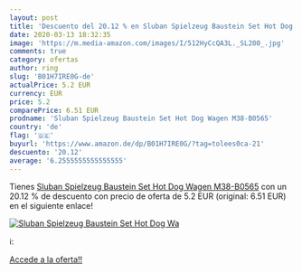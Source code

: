 ```yaml
---
layout: post
title: 'Descuento del 20.12 % en Sluban Spielzeug Baustein Set Hot Dog Wa'
date: 2020-03-13 18:32:35
image: 'https://m.media-amazon.com/images/I/512HyCcQA3L._SL200_.jpg'
comments: true
category: ofertas
author: ring
slug: 'B01H7IRE0G-de'
actualPrice: 5.2 EUR
currency: EUR
price: 5.2
comparePrice: 6.51 EUR
prodname: 'Sluban Spielzeug Baustein Set Hot Dog Wagen M38-B0565'
country: 'de'
flag: '🇩🇪'
buyurl: 'https://www.amazon.de/dp/B01H7IRE0G/?tag=tolees0ca-21'
descuento: '20.12'
average: '6.2555555555555555'
---
```


Tienes [Sluban Spielzeug Baustein Set Hot Dog Wagen M38-B0565](https://www.amazon.de/dp/B01H7IRE0G/?tag=tolees0ca-21) con un 20.12 % de descuento con precio de oferta de 5.2 EUR (original: 6.51 EUR) en el siguiente enlace!

[![Sluban Spielzeug Baustein Set Hot Dog Wa](https://m.media-amazon.com/images/I/512HyCcQA3L._SL200_.jpg)](https://www.amazon.de/dp/B01H7IRE0G/?tag=tolees0ca-21)

ℹ️:


[Accede a la oferta!!](https://www.amazon.de/dp/B01H7IRE0G/?tag=tolees0ca-21)
